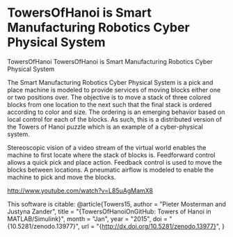# TowersOfHanoi is Smart Manufacturing Robotics Cyber Physical System

TowersOfHanoi
TowersOfHanoi is Smart Manufacturing Robotics Cyber Physical System

The Smart Manufacturing Robotics Cyber Physical System is a pick and place machine is modeled to provide services of moving blocks either one or two positions over. The objective is to move a stack of three colored blocks from one location to the next such that the final stack is ordered according to color and size. The ordering is an emerging behavior based on local control for each of the blocks. As such, this is a distributed version of the Towers of Hanoi puzzle which is an example of a cyber-physical system.

Stereoscopic vision of a video stream of the virtual world enables the machine to first locate where the stack of blocks is. Feedforward control allows a quick pick and place action. Feedback control is used to move the blocks between locations. A pneumatic airflow is modeled to enable the machine to pick and move the blocks.

http://www.youtube.com/watch?v=L85uAgMamX8

This software is citable: 
@article{Towers15,
      author        = "Pieter Mosterman and Justyna Zander",
      title         = "{TowersOfHanoiOnGitHub: Towers of Hanoi in
                       MATLAB/Simulink}",
      month         = "Jan",
      year          = "2015",
      doi           = "{10.5281/zenodo.13977}",
      url           = "{http://dx.doi.org/10.5281/zenodo.13977}",
}
